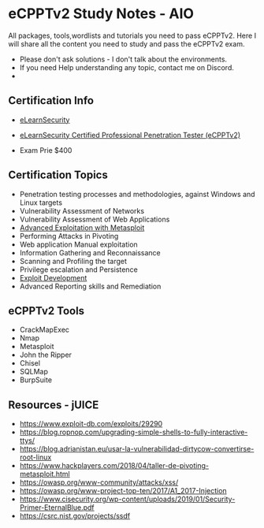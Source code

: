 # eCPPTv2 Study Notes - AIO
All packages, tools,wordlists and tutorials you need to pass eCPPTv2.
Here I will share all the content you need to study and pass the eCPPTv2 exam.

- Please don't ask solutions - I don't talk about the environments.
- If you need Help understanding any topic, contact me on Discord.
- 

## Certification Info

- [eLearnSecurity](https://elearnsecurity.com/product/ecpptv2-certification/)
- [eLearnSecurity Certified Professional Penetration Tester (eCPPTv2)](https://elearnsecurity.com/product/ecpptv2-certification/)

- Exam Prie $400

## Certification Topics

- Penetration testing processes and methodologies, against Windows and Linux targets
- Vulnerability Assessment of Networks
- Vulnerability Assessment of Web Applications
- [Advanced Exploitation with Metasploit](./Metasploit/index.md)
- Performing Attacks in Pivoting
- Web application Manual exploitation
- Information Gathering and Reconnaissance
- Scanning and Profiling the target
- Privilege escalation and Persistence
- [Exploit Development](./BufferOverFlow/index.md)
- Advanced Reporting skills and Remediation


## eCPPTv2 Tools

- CrackMapExec
- Nmap
- Metasploit
- John the Ripper
- Chisel
- SQLMap
- BurpSuite

## Resources - jUICE

- https://www.exploit-db.com/exploits/29290 
- https://blog.ropnop.com/upgrading-simple-shells-to-fully-interactive-ttys/
- https://blog.adrianistan.eu/usar-la-vulnerabilidad-dirtycow-convertirse-root-linux 
- https://www.hackplayers.com/2018/04/taller-de-pivoting-metasploit.html 
- https://owasp.org/www-community/attacks/xss/
- https://owasp.org/www-project-top-ten/2017/A1_2017-Injection 
- https://www.cisecurity.org/wp-content/uploads/2019/01/Security-Primer-EternalBlue.pdf 
- https://csrc.nist.gov/projects/ssdf

